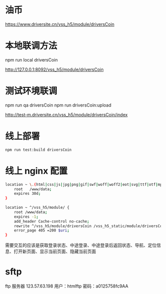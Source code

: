 # 油币

https://www.driversite.cn/vss_h5/module/driversCoin


# 本地联调方法

npm run local driversCoin

http://127.0.0.1:8092/vss_h5/module/driversCoin

# 测试环境联调

npm run qa driversCoin
npm run driversCoin:upload

http://test-m.driversite.cn/vss_h5/module/driversCoin/index

# 线上部署
```
npm run test:build driversCoin
```

# 线上 nginx 配置

``` bash
location ~ \.(html|css|js|jpg|png|gif|swf|woff|woff2|eot|svg|ttf|otf|mp3|m4a|aac|txt)$ {
    root   /www/data;
    expires 30d;
}
    
location ~ ^/vss_h5/module/ {
    root /www/data;
    expires -1;
    add_header Cache-control no-cache;
    rewrite ^/vss_h5/module/driversCoin /vss_h5_static/module/driversCoin.html break;
    error_page 405 =200 $uri;
}
```



需要交互的应该是获取登录状态、中途登录、中途登录后返回状态、导航、定位信息、打开新页面、显示当前页面、隐藏当前页面

# sftp
ftp 服务器 123.57.63.198 
用户：htmlftp
密码：a0125758fc9AA
